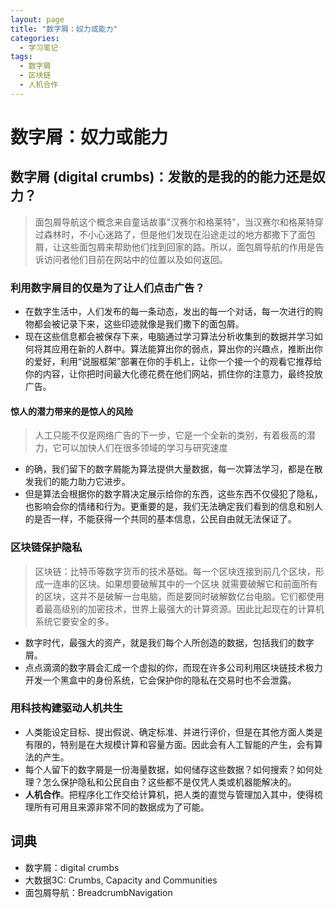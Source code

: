 ```yaml
---
layout: page
title: "数字屑：奴力或能力"
categories:
  - 学习笔记
tags:
  - 数字屑
  - 区块链
  - 人机合作
---
```


# 数字屑：奴力或能力

## 数字屑 (digital crumbs)：发散的是我的的能力还是奴力？
> 面包屑导航这个概念来自童话故事"汉赛尔和格莱特"，当汉赛尔和格莱特穿过森林时，不小心迷路了，但是他们发现在沿途走过的地方都撒下了面包屑，让这些面包屑来帮助他们找到回家的路。所以，面包屑导航的作用是告诉访问者他们目前在网站中的位置以及如何返回。


### 利用数字屑目的仅是为了让人们点击广告？
- 在数字生活中，人们发布的每一条动态，发出的每一个对话，每一次进行的购物都会被记录下来，这些印迹就像是我们撒下的面包屑。
- 现在这些信息都会被保存下来，电脑通过学习算法分析收集到的数据并学习如何将其应用在新的人群中。算法能算出你的弱点，算出你的兴趣点，推断出你的爱好，利用“说服框架”部署在你的手机上，让你一个接一个的观看它推荐给你的内容，让你把时间最大化德花费在他们网站，抓住你的注意力，最终投放广告。
#### 惊人的潜力带来的是惊人的风险
> 人工只能不仅是网络广告的下一步，它是一个全新的类别，有着极高的潜力，它可以加快人们在很多领域的学习与研究速度
- 的确，我们留下的数字屑能为算法提供大量数据，每一次算法学习，都是在散发我们的能力助力它进步。
- 但是算法会根据你的数字屑决定展示给你的东西，这些东西不仅侵犯了隐私，也影响会你的情绪和行为。更重要的是，我们无法确定我们看到的信息和别人的是否一样，不能获得一个共同的基本信息，公民自由就无法保证了。

### 区块链保护隐私
> 区块链：比特币等数字货币的技术基础。每一个区块连接到前几个区块，形成一连串的区块。如果想要破解其中的一个区块  就需要破解它和前面所有的区块，这并不是破解一台电脑，而是要同时破解数亿台电脑。它们都使用着最高级别的加密技术，世界上最强大的计算资源。因此比起现在的计算机系统它要安全的多。
- 数字时代，最强大的资产，就是我们每个人所创造的数据，包括我们的数字屑。
- 点点滴滴的数字屑会汇成一个虚拟的你，而现在许多公司利用区块链技术极力开发一个黑盒中的身份系统，它会保护你的隐私在交易时也不会泄露。


### 用科技构建驱动人机共生
- 人类能设定目标、提出假说、确定标准、并进行评价，但是在其他方面人类是有限的，特别是在大规模计算和容量方面。因此会有人工智能的产生，会有算法的产生。
- 每个人留下的数字屑是一份海量数据，如何储存这些数据？如何搜索？如何处理？怎么保护隐私和公民自由？这些都不是仅凭人类或机器能解决的。
- **人机合作**。把程序化工作交给计算机，把人类的直觉与管理加入其中，使得梳理所有可用且来源非常不同的数据成为了可能。




## 词典
- 数字屑：digital crumbs
- 大数据3C: Crumbs, Capacity and Communities
- 面包屑导航：BreadcrumbNavigation